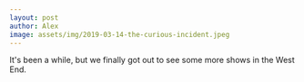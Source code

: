 ```yaml
---
layout: post
author: Alex
image: assets/img/2019-03-14-the-curious-incident.jpeg
---
```


It's been a while, but we finally got out to see some more shows in the West End.
